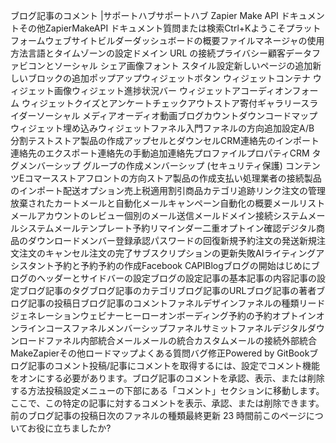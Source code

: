 ブログ記事のコメント |サポートハブサポートハブ Zapier Make API ドキュメントその他ZapierMakeAPI ドキュメント質問または検索Ctrl+Kようこそプラットフォームウェブサイトビルダーダッシュボードの概要ファイルマネージャの使用方法言語とタイムゾーンの設定ドメイン URL の接続プライバシー顧客データファビコンとソーシャル シェア画像フォント スタイル設定新しいページの追加新しいブロックの追加ポップアップウィジェットボタン ウィジェットコンテナ ウィジェット画像ウィジェット進捗状況バー ウィジェットアコーディオンフォーム ウィジェットクイズとアンケートチェックアウトストア寄付ギャラリースライダーソーシャル メディアオーディオ動画ブログカウントダウンコードマップ ウィジェット埋め込みウィジェットファネル入門ファネルの方向追加設定A/B 分割テストストア製品の作成アップセルとダウンセルCRM連絡先のインポート連絡先のエクスポート連絡先の手動追加連絡先プロファイルプロパティCRM タグメンバーシップ グループの作成メンバーシップ (セキュリティ保護) コンテンツEコマースストアフロントの方向ストア製品の作成支払い処理業者の接続製品のインポート配送オプション売上税適用割引商品カテゴリ追跡リンク注文の管理放棄されたカートメールと自動化メールキャンペーン自動化の概要メールリストメールアカウントのレビュー個別のメール送信メールドメイン接続システムメールシステムメールテンプレート予約リマインダー二重オプトイン確認デジタル商品のダウンロードメンバー登録承認パスワードの回復新規予約注文の発送新規注文注文のキャンセル注文の完了サブスクリプションの更新失敗AIライティングアシスタント予約と予約予約の作成Facebook CAPIBlogブログの開始はじめにブログのヘッダーとサイドバーの設定ブログの設定記事の基本記事の内容記事の設定ブログ記事のタグブログ記事のカテゴリブログ記事のURLブログ記事の著者ブログ記事の投稿日ブログ記事のコメントファネルデザインファネルの種類リードジェネレーションウェビナーヒーローオンボーディング予約の予約オプトインオンラインコースファネルメンバーシップファネルサミットファネルデジタルダウンロードファネル内部統合メールメールの統合カスタムメールの接続外部統合MakeZapierその他ロードマップよくある質問バグ修正Powered by GitBookブログ記事のコメント投稿/記事にコメントを取得するには、設定でコメント機能をオンにする必要があります。ブログ記事のコメントを承認、表示、または削除する方法投稿設定メニューの下部にある「コメント」セクションに移動します。ここで、この特定の記事に対するコメントを表示、承認、または削除できます。前のブログ記事の投稿日次のファネルの種類最終更新 23 時間前このページについてお役に立ちましたか?